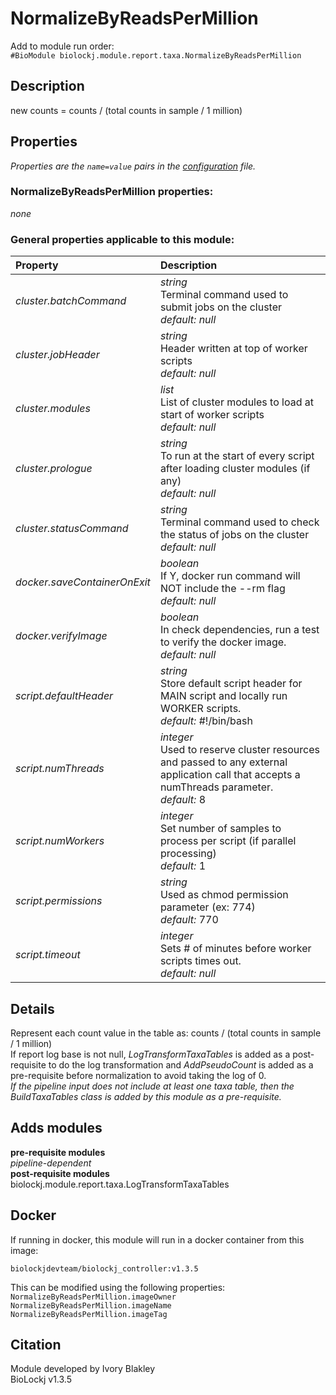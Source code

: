 # NormalizeByReadsPerMillion
Add to module run order:                    
`#BioModule biolockj.module.report.taxa.NormalizeByReadsPerMillion`

## Description 
new counts = counts / (total counts in sample / 1 million)

## Properties 
*Properties are the `name=value` pairs in the [configuration](../../../Configuration#properties) file.*                   

### NormalizeByReadsPerMillion properties: 
*none*

### General properties applicable to this module: 
| Property| Description |
| :--- | :--- |
| *cluster.batchCommand* | _string_ <br>Terminal command used to submit jobs on the cluster<br>*default:*  *null* |
| *cluster.jobHeader* | _string_ <br>Header written at top of worker scripts<br>*default:*  *null* |
| *cluster.modules* | _list_ <br>List of cluster modules to load at start of worker scripts<br>*default:*  *null* |
| *cluster.prologue* | _string_ <br>To run at the start of every script after loading cluster modules (if any)<br>*default:*  *null* |
| *cluster.statusCommand* | _string_ <br>Terminal command used to check the status of jobs on the cluster<br>*default:*  *null* |
| *docker.saveContainerOnExit* | _boolean_ <br>If Y, docker run command will NOT include the --rm flag<br>*default:*  *null* |
| *docker.verifyImage* | _boolean_ <br>In check dependencies, run a test to verify the docker image.<br>*default:*  *null* |
| *script.defaultHeader* | _string_ <br>Store default script header for MAIN script and locally run WORKER scripts.<br>*default:*  #!/bin/bash |
| *script.numThreads* | _integer_ <br>Used to reserve cluster resources and passed to any external application call that accepts a numThreads parameter.<br>*default:*  8 |
| *script.numWorkers* | _integer_ <br>Set number of samples to process per script (if parallel processing)<br>*default:*  1 |
| *script.permissions* | _string_ <br>Used as chmod permission parameter (ex: 774)<br>*default:*  770 |
| *script.timeout* | _integer_ <br>Sets # of minutes before worker scripts times out.<br>*default:*  *null* |

## Details 
Represent each count value in the table as: counts / (total counts in sample / 1 million)                   
If report log base is not null, *LogTransformTaxaTables* is added as a post-requisite to do the log transformation and *AddPseudoCount* is added as a pre-requisite before normalization to avoid taking the log of 0.                   
*If the pipeline input does not include at least one taxa table, then the BuildTaxaTables class is added by this module as a pre-requisite.*


## Adds modules 
**pre-requisite modules**                    
*pipeline-dependent*                   
**post-requisite modules**                    
biolockj.module.report.taxa.LogTransformTaxaTables                   

## Docker 
If running in docker, this module will run in a docker container from this image:<br>
```
biolockjdevteam/biolockj_controller:v1.3.5
```
This can be modified using the following properties:<br>
`NormalizeByReadsPerMillion.imageOwner`<br>
`NormalizeByReadsPerMillion.imageName`<br>
`NormalizeByReadsPerMillion.imageTag`<br>

## Citation 
Module developed by Ivory Blakley                   
BioLockj v1.3.5


